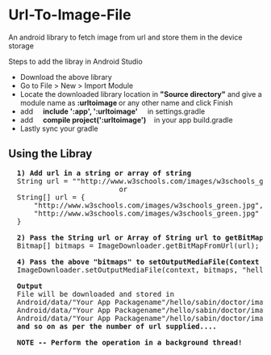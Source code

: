 # Url-To-Image-File
An android library to fetch image from url and store them in the device storage

Steps to add the libray in Android Studio </br>
<ul>
  <li>Download the above library</li>
  <li>Go to File &gt; New &gt; Import Module</li>
  <li>Locate the downloaded library location in <b>"Source directory"</b> and give a module name as <b>:urltoimage </b> or any other name and click Finish</li>
  <li>add &nbsp;&nbsp;&nbsp; <b>include ':app', ':urltoimage'</b> &nbsp;&nbsp;&nbsp; in settings.gradle</b></li>
  <li>add &nbsp;&nbsp;&nbsp; <b>compile project(':urltoimage')</b> &nbsp;&nbsp;&nbsp;in your app build.gradle</li>
  <li>Lastly sync your gradle</li>
</ul>

<h2>Using the Libray</h2>

<pre>
  <b>1) Add url in a string or array of string</b>
  String url = ""http://www.w3schools.com/images/w3schools_green.jpg";
                          or
  String[] url = {
      "http://www.w3schools.com/images/w3schools_green.jpg",
      "http://www.w3schools.com/images/w3schools_green.jpg"
  }
    
  <b>2) Pass the String url or Array of String url to getBitMapFromUrl function as</b>
  Bitmap[] bitmaps = ImageDownloader.getBitMapFromUrl(url); // returns bitmpas equal to the number of url
     
  <b>4) Pass the above "bitmaps" to setOutputMediaFile(Context c, Bitmap[] b, String path, String name);</b>
  ImageDownloader.setOutputMediaFile(context, bitmaps, "hello/sabin/doctor", "image");
    
  <b>Output</b>
  File will be downloaded and stored in 
  Android/data/"Your App Packagename"/hello/sabin/doctor/image0.png
  Android/data/"Your App Packagename"/hello/sabin/doctor/image1.png
  Android/data/"Your App Packagename"/hello/sabin/doctor/image2.png
  <b>and so on as per the number of url supplied....</b>
    
 <b> NOTE -- Perform the operation in a background thread! </b>
</pre>

